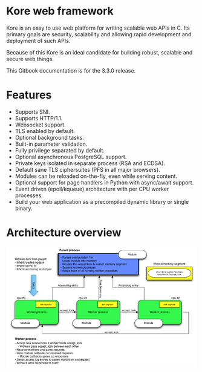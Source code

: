 # Kore web framework

Kore is an easy to use web platform for writing scalable web APIs in C.
Its primary goals are security, scalability and allowing rapid development and deployment of such APIs.

Because of this Kore is an ideal candidate for building robust, scalable and secure web things.

This Gitbook documentation is for the 3.3.0 release.

# Features

* Supports SNI.
* Supports HTTP/1.1.
* Websocket support.
* TLS enabled by default.
* Optional background tasks.
* Built-in parameter validation.
* Fully privilege separated by default.
* Optional asynchronous PostgreSQL support.
* Private keys isolated in separate process \(RSA and ECDSA\).
* Default sane TLS ciphersuites \(PFS in all major browsers\).
* Modules can be reloaded on-the-fly, even while serving content.
* Optional support for page handlers in Python with async/await support.
* Event driven \(epoll/kqueue\) architecture with per CPU worker processes.
* Build your web application as a precompiled dynamic library or single binary.

# Architecture overview

![](arch.png)

